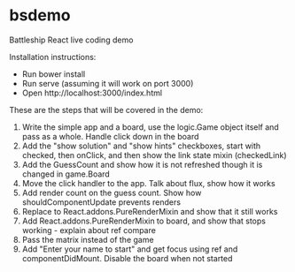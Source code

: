 # bsdemo
Battleship React live coding demo

Installation instructions:
* Run bower install
* Run serve (assuming it will work on port 3000)
* Open http://localhost:3000/index.html

These are the steps that will be covered in the demo:

1. Write the simple app and a board, use the logic.Game object itself and pass as a whole. Handle click down in the board
2. Add the "show solution" and "show hints" checkboxes, start with checked, then onClick, 
    and then show the link state mixin (checkedLink)
3. Add the GuessCount and show how it is not refreshed though it is changed in game.Board
4. Move the click handler to the app. Talk about flux, show how it works
5. Add render count on the guess count. Show how shouldComponentUpdate prevents renders
6. Replace to React.addons.PureRenderMixin and show that it still works
7. Add React.addons.PureRenderMixin to board, and show that stops working - explain about ref compare
8. Pass the matrix instead of the game
9. Add "Enter your name to start" and get focus using ref and componentDidMount. Disable the board when not started